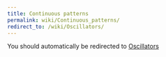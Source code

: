 ```yaml
---
title: Continuous patterns
permalink: wiki/Continuous_patterns/
redirect_to: /wiki/Oscillators/
---
```


You should automatically be redirected to [Oscillators](/wiki/Oscillators/)
